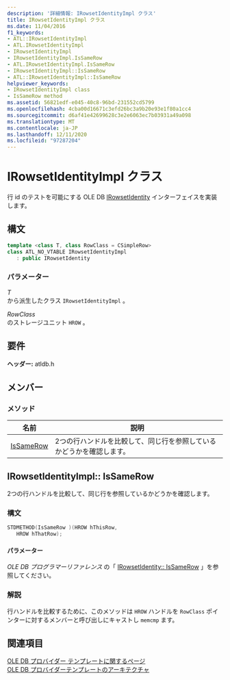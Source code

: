 ```yaml
---
description: '詳細情報: IRowsetIdentityImpl クラス'
title: IRowsetIdentityImpl クラス
ms.date: 11/04/2016
f1_keywords:
- ATL::IRowsetIdentityImpl
- ATL.IRowsetIdentityImpl
- IRowsetIdentityImpl
- IRowsetIdentityImpl.IsSameRow
- ATL.IRowsetIdentityImpl.IsSameRow
- IRowsetIdentityImpl::IsSameRow
- ATL::IRowsetIdentityImpl::IsSameRow
helpviewer_keywords:
- IRowsetIdentityImpl class
- IsSameRow method
ms.assetid: 56821edf-e045-40c8-96bd-231552cd5799
ms.openlocfilehash: 4cba00d16671c3efd26bc3a9b20e93e1f80a1cc4
ms.sourcegitcommit: d6af41e42699628c3e2e6063ec7b03931a49a098
ms.translationtype: MT
ms.contentlocale: ja-JP
ms.lasthandoff: 12/11/2020
ms.locfileid: "97287204"
---
```

# <a name="irowsetidentityimpl-class"></a>IRowsetIdentityImpl クラス

行 id のテストを可能にする OLE DB [IRowsetIdentity](/previous-versions/windows/desktop/ms715913(v=vs.85)) インターフェイスを実装します。

## <a name="syntax"></a>構文

```cpp
template <class T, class RowClass = CSimpleRow>
class ATL_NO_VTABLE IRowsetIdentityImpl
   : public IRowsetIdentity
```

### <a name="parameters"></a>パラメーター

*T*<br/>
から派生したクラス `IRowsetIdentityImpl` 。

*RowClass*<br/>
のストレージユニット `HROW` 。

## <a name="requirements"></a>要件

**ヘッダー:** atldb.h

## <a name="members"></a>メンバー

### <a name="methods"></a>メソッド

| 名前 | 説明 |
|-|-|
|[IsSameRow](#issamerow)|2つの行ハンドルを比較して、同じ行を参照しているかどうかを確認します。|

## <a name="irowsetidentityimplissamerow"></a><a name="issamerow"></a> IRowsetIdentityImpl:: IsSameRow

2つの行ハンドルを比較して、同じ行を参照しているかどうかを確認します。

### <a name="syntax"></a>構文

```cpp
STDMETHOD(IsSameRow )(HROW hThisRow,
   HROW hThatRow);
```

#### <a name="parameters"></a>パラメーター

*OLE DB プログラマーリファレンス* の「 [IRowsetIdentity:: IsSameRow](/previous-versions/windows/desktop/ms719629(v=vs.85)) 」を参照してください。

### <a name="remarks"></a>解説

行ハンドルを比較するために、このメソッドは `HROW` ハンドルを `RowClass` ポインターに対するメンバーと呼び出しにキャストし `memcmp` ます。

## <a name="see-also"></a>関連項目

[OLE DB プロバイダー テンプレートに関するページ](../../data/oledb/ole-db-provider-templates-cpp.md)<br/>
[OLE DB プロバイダーテンプレートのアーキテクチャ](../../data/oledb/ole-db-provider-template-architecture.md)
